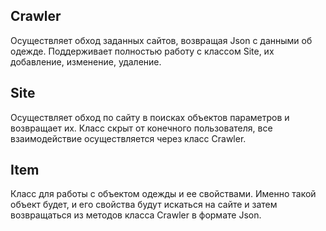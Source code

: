 ## Crawler

Осуществляет обход заданных сайтов, возвращая Json с данными об одежде. Поддерживает полностью работу с классом Site, их
добавление, изменение, удаление.

## Site

Осуществляет обход по сайту в поисках объектов параметров и возвращает их. Класс скрыт от конечного пользователя, все
взаимодействие осуществляется через класс Crawler.

## Item

Класс для работы с объектом одежды и ее свойствами. Именно такой объект будет, и его свойства будут искаться на сайте и
затем возвращаться из методов класса Crawler в формате Json.

